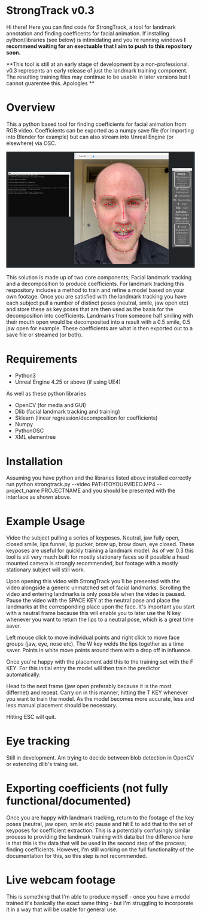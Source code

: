 # StrongTrack v0.3
Hi there! Here you can find code for StrongTrack, a tool for landmark annotation and finding coefficents for facial animation. If installing python/libraries (see below) is intimidating and you're running windows **I recommend waiting for an exectuable that I aim to push to this repository soon.**

**This tool is still at an early stage of development by a non-professional. v0.3 represents an early release of just the landmark training component. The resulting training files may continue to be usable in later versions but I cannot guarentee this. Apologies **

# Overview
This a python based tool for finding coefficients for facial animation from RGB video. Coefficients can be exported as a numpy save file (for importing into Blender for example) but can also stream into Unreal Engine (or elsewhere) via OSC.

![Screenshot](/0.3/projects/images/screenshot.jpg)

This solution is made up of two core components; Facial landmark tracking and a decomposition to produce coefficients. For landmark tracking this respository includes a method to train and refine a model based on your own footage. Once you are satisfied with the landmark tracking you have each subject pull a number of distinct poses (neutral, smile, jaw open etc) and store these as key poses that are then used as the basis for the decomposition into coefficients. Landmarks from someone half smiling with their mouth open would be decomposited into a result with a 0.5 smile, 0.5 jaw open for example. These coefficients are what is then exported out to a save file or streamed (or both).

# Requirements
* Python3
* Unreal Engine 4.25 or above (if using UE4)

As well as these python libraries
* OpenCV (for media and GUI)
* Dlib (facial landmark tracking and training)
* Sklearn (linear regression/decomposition for coefficients)
* Numpy
* PythonOSC 
* XML elementree 

# Installation
Assuming you have python and the libraries listed above installed correctly run python strongtrack.py --video PATHTOYOURVIDEO.MP4 --project_name PROJECTNAME  and you should be presented with the interface as shown above.

# Example Usage
Video the subject pulling a series of keyposes. Neutral, jaw fully open, closed smile, lips funnel, lip pucker, brow up, brow down, eye closed. These keyposes are useful for quickly training a landmark model. As of ver 0.3 this tool is stil very much built for mostly stationary faces so if possible a head mounted camera is strongly recommended, but footage with a mostly stationary subject will still work.

Upon opening this video with StrongTrack you'll be presented with the video alongside a generic unmatched set of facial landmarks. Scrolling the video and entering landmarks is only possible when the video is paused. Pause the video with the SPACE KEY at the neutral pose and place the landmarks at the corresponding place upon the face. It's important you start with a neutral frame because this will enable you to later use the N key whenever you want to return the lips to a neutral pose, which is a great time saver.

Left mouse click to move individual points and right click to move face groups (jaw, eye, nose etc). The W key welds the lips together as a time saver. Points in white move points around them with a drop off in influence. 

Once you're happy with the placement add this to the training set with the F KEY. For this initial entry the model will then train the predictor automatically.

Head to the next frame (jaw open preferably because it is the most differnet) and repeat. Carry on in this manner, hitting the T KEY whenever you want to train the model. As the model becomes more accurate, less and less manual placement should be necessary. 

Hitting ESC will quit.

# Eye tracking
Still in development. Am trying to decide between blob detection in OpenCV or extending dlib's traing set.

# Exporting coefficients (not fully functional/documented)
Once you are happy with landmark tracking, return to the footage of the key poses (neutral, jaw open, smile etc) pause and hit E to add that to the set of keyposes for coefficient extraction. This is a potentially confusingly similar process to providing the landmark training with data but the difference here is that this is the data that will be used in the second step of the process; finding coefficients. However, I'm still working on the full functionality of the documentation for this, so this step is not recommended.

# Live webcam footage
This is something that I'm able to produce myself - once you have a model trained it's basically the exact same thing - but I'm struggling to incorporate it in a way that will be usable for general use.


